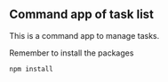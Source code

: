 ## Command app of task list

This is a command app to manage tasks.


Remember to install the packages

```
npm install
```